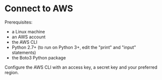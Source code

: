 # Connect to AWS
Prerequisites:
- a Linux machine
- an AWS account
- the AWS CLI
- Python 2.7+ (to run on Python 3+, edit the "print" and "input" statements)
- the Boto3 Python package

Configure the AWS CLI with an access key, a secret key and your preferred region.
